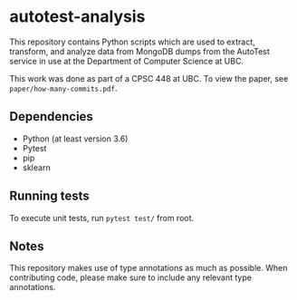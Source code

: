 # autotest-analysis

This repository contains Python scripts which are used to extract, transform, and analyze data from MongoDB dumps from the AutoTest service in use at the Department of Computer Science at UBC.

This work was done as part of a CPSC 448 at UBC. To view the paper, see `paper/how-many-commits.pdf`.

## Dependencies

- Python (at least version 3.6)
- Pytest
- pip
- sklearn

## Running tests

To execute unit tests, run `pytest test/` from root.

## Notes

This repository makes use of type annotations as much as possible. When contributing code, please make sure to include any relevant type annotations. 
